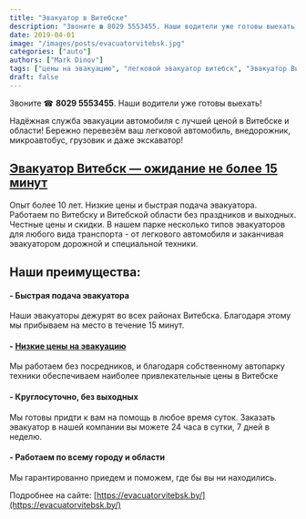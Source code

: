 ```yaml
---
title: "Эвакуатор в Витебске"
description: "Звоните ☎ 8029 5553455. Наши водители уже готовы выехать! Надёжная служба эвакуации автомобиля с лучшей ценой в Витебске и области!"
date: 2019-04-01
image: "/images/posts/evacuatorvitebsk.jpg"
categories: ["auto"]
authors: ["Mark Dinov"]
tags: ["цены на эвакуацию", "легковой эвакуатор витебск", "Эвакуатор Витебск", "эвакуатор Витебск цены"]
draft: false
---
```


Звоните ☎ **8029 5553455**. Наши водители уже готовы выехать!

Надёжная служба эвакуации автомобиля с лучшей ценой в Витебске и области! Бережно перевезём ваш легковой автомобиль, внедорожник, микроавтобус, грузовик и даже экскаватор!

## [Эвакуатор Витебск — ожидание не более 15 минут](https://evacuatorvitebsk.by/)

Опыт более 10 лет. Низкие цены и быстрая подача эвакуатора. Работаем по Витебску и Витебской области без праздников и выходных. Честные цены и скидки. В нашем парке несколько типов эвакуаторов для любого вида транспорта - от легкового автомобиля и заканчивая эвакуатором дорожной и специальной техники.

## Наши преимущества:

#### - Быстрая подача эвакуатора
Наши эвакуаторы дежурят во всех районах Витебска. Благодаря этому мы прибываем на место в течение 15 минут.

#### - [Низкие цены на эвакуацию](https://evacuatorvitebsk.by/)
Мы работаем без посредников, и благодаря собственному автопарку техники обеспечиваем наиболее привлекательные цены в Витебске

#### - Круглосуточно, без выходных
Мы готовы придти к вам на помощь в любое время суток. Заказать эвакуатор в нашей компании вы можете 24 часа в сутки, 7 дней в неделю.

#### - Работаем по всему городу и области
Мы гарантированно приедем и поможем, где бы вы ни находились.

Подробнее на сайте: [https://evacuatorvitebsk.by/](https://evacuatorvitebsk.by/)
